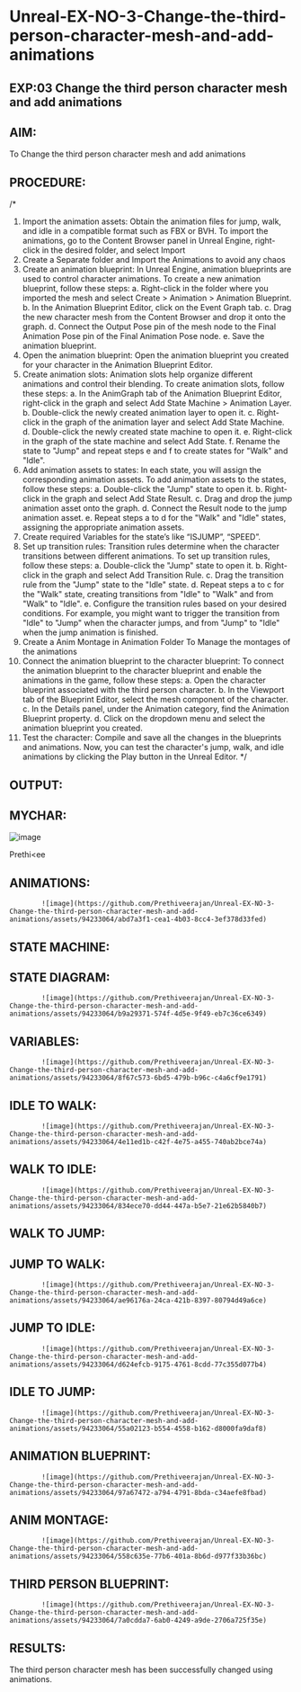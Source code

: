 # Unreal-EX-NO-3-Change-the-third-person-character-mesh-and-add-animations
								

## EXP:03 Change the third person character mesh and add animations
## AIM:
To Change the third person character mesh and add animations 

## PROCEDURE:
/*
1.	Import the animation assets: Obtain the animation files for jump, walk, and idle in a compatible format such as FBX or BVH. To import the animations, go to the Content Browser panel in Unreal Engine, right-click in the desired folder, and select Import
2.	Create a Separate folder  and Import the Animations to avoid any chaos
3.	Create an animation blueprint: In Unreal Engine, animation blueprints are used to control character animations. To create a new animation blueprint, follow these steps: 
a. Right-click in the folder where you imported the mesh and select Create > Animation > Animation Blueprint. 
b. In the Animation Blueprint Editor, click on the Event Graph tab. 
c. Drag the new character mesh from the Content Browser and drop it onto the graph. 
d. Connect the Output Pose pin of the mesh node to the Final Animation Pose pin of the Final Animation Pose node.
 e. Save the animation blueprint.
4.	Open the animation blueprint: Open the animation blueprint you created for your character in the Animation Blueprint Editor.
5.	Create animation slots: Animation slots help organize different animations and control their blending. To create animation slots, follow these steps:
 a. In the AnimGraph tab of the Animation Blueprint Editor, right-click in the graph and select Add State Machine > Animation Layer. 
b. Double-click the newly created animation layer to open it.
 c. Right-click in the graph of the animation layer and select Add State Machine. 
d. Double-click the newly created state machine to open it. 
e. Right-click in the graph of the state machine and select Add State. 
f. Rename the state to "Jump" and repeat steps e and f to create states for "Walk" and "Idle".
6.	Add animation assets to states: In each state, you will assign the corresponding animation assets. To add animation assets to the states, follow these steps: a. Double-click the "Jump" state to open it. b. Right-click in the graph and select Add State Result. c. Drag and drop the jump animation asset onto the graph. d. Connect the Result node to the jump animation asset. e. Repeat steps a to d for the "Walk" and "Idle" states, assigning the appropriate animation assets.
7.	Create  required Variables for the state’s like “ISJUMP”,  “SPEED”.
8.	Set up transition rules: Transition rules determine when the character transitions between different animations. To set up transition rules, follow these steps: a. Double-click the "Jump" state to open it. b. Right-click in the graph and select Add Transition Rule. c. Drag the transition rule from the "Jump" state to the "Idle" state. d. Repeat steps a to c for the "Walk" state, creating transitions from "Idle" to "Walk" and from "Walk" to "Idle". e. Configure the transition rules based on your desired conditions. For example, you might want to trigger the transition from "Idle" to "Jump" when the character jumps, and from "Jump" to "Idle" when the jump animation is finished.
9.	Create a Anim Montage in Animation Folder To Manage the montages of the animations
10.	Connect the animation blueprint to the character blueprint: To connect the animation blueprint to the character blueprint and enable the animations in the game, follow these steps: a. Open the character blueprint associated with the third person character. b. In the Viewport tab of the Blueprint Editor, select the mesh component of the character. c. In the Details panel, under the Animation category, find the Animation Blueprint property. d. Click on the dropdown menu and select the animation blueprint you created.
11.	Test the character: Compile and save all the changes in the blueprints and animations. Now, you can test the character's jump, walk, and idle animations by clicking the Play button in the Unreal Editor.
*/


## OUTPUT:
## MYCHAR:
![image](https://github.com/Prethiveerajan/Unreal-EX-NO-3-Change-the-third-person-character-mesh-and-add-animations/assets/94233064/c24f083e-3ddb-47d8-849e-8f31f26bb14f)


  Prethi<ee
## ANIMATIONS:
            ![image](https://github.com/Prethiveerajan/Unreal-EX-NO-3-Change-the-third-person-character-mesh-and-add-animations/assets/94233064/abd7a3f1-cea1-4b03-8cc4-3ef378d33fed)

            
 
## STATE MACHINE:
            
 
## STATE DIAGRAM:
            ![image](https://github.com/Prethiveerajan/Unreal-EX-NO-3-Change-the-third-person-character-mesh-and-add-animations/assets/94233064/b9a29371-574f-4d5e-9f49-eb7c36ce6349)

 
## VARIABLES:
            ![image](https://github.com/Prethiveerajan/Unreal-EX-NO-3-Change-the-third-person-character-mesh-and-add-animations/assets/94233064/8f67c573-6bd5-479b-b96c-c4a6cf9e1791)

  
             
## IDLE TO WALK:
            ![image](https://github.com/Prethiveerajan/Unreal-EX-NO-3-Change-the-third-person-character-mesh-and-add-animations/assets/94233064/4e11ed1b-c42f-4e75-a455-740ab2bce74a)

 
## WALK TO IDLE:
            ![image](https://github.com/Prethiveerajan/Unreal-EX-NO-3-Change-the-third-person-character-mesh-and-add-animations/assets/94233064/834ece70-dd44-447a-b5e7-21e62b5840b7)

 
## WALK TO JUMP:
            
  

## JUMP TO WALK:
            ![image](https://github.com/Prethiveerajan/Unreal-EX-NO-3-Change-the-third-person-character-mesh-and-add-animations/assets/94233064/ae96176a-24ca-421b-8397-80794d49a6ce)

 
## JUMP TO IDLE:
            ![image](https://github.com/Prethiveerajan/Unreal-EX-NO-3-Change-the-third-person-character-mesh-and-add-animations/assets/94233064/d624efcb-9175-4761-8cdd-77c355d077b4)

 
## IDLE TO JUMP: 
            ![image](https://github.com/Prethiveerajan/Unreal-EX-NO-3-Change-the-third-person-character-mesh-and-add-animations/assets/94233064/55a02123-b554-4558-b162-d8000fa9daf8)


## ANIMATION BLUEPRINT:
            ![image](https://github.com/Prethiveerajan/Unreal-EX-NO-3-Change-the-third-person-character-mesh-and-add-animations/assets/94233064/97a67472-a794-4791-8bda-c34aefe8fbad)

            
 
## ANIM MONTAGE:
            ![image](https://github.com/Prethiveerajan/Unreal-EX-NO-3-Change-the-third-person-character-mesh-and-add-animations/assets/94233064/558c635e-77b6-401a-8b6d-d977f33b36bc)

            







## THIRD PERSON BLUEPRINT:
            ![image](https://github.com/Prethiveerajan/Unreal-EX-NO-3-Change-the-third-person-character-mesh-and-add-animations/assets/94233064/7a0cdda7-6ab0-4249-a9de-2706a725f35e)

         


            

## RESULTS:
 The third person character mesh has been successfully changed using animations.




